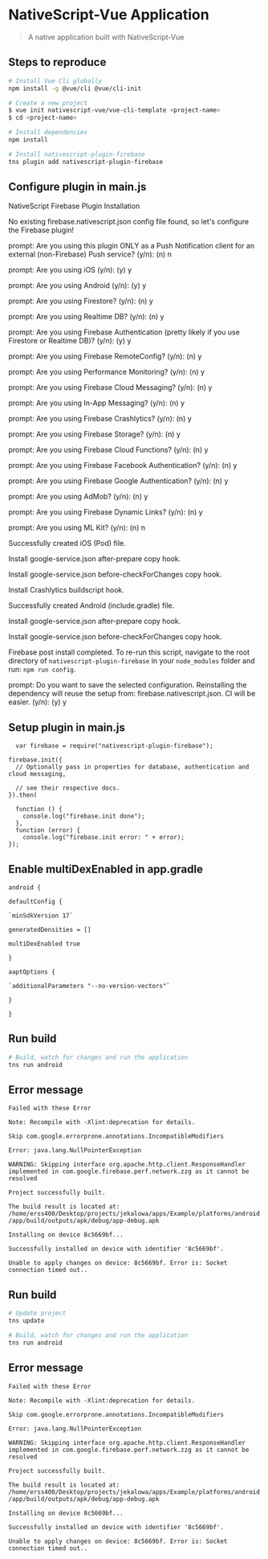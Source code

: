 # NativeScript-Vue Application

> A native application built with NativeScript-Vue

## Steps to reproduce

``` bash
# Install Vue Cli globally
npm install -g @vue/cli @vue/cli-init

# Create a new project
$ vue init nativescript-vue/vue-cli-template <project-name>
$ cd <project-name>

# Install dependencies
npm install

# Install nativescript-plugin-firebase
tns plugin add nativescript-plugin-firebase
```

## Configure plugin in main.js

NativeScript Firebase Plugin Installation

No existing firebase.nativescript.json config file found, so let's configure the Firebase plugin!

prompt: Are you using this plugin ONLY as a Push Notification client for an external (non-Firebase) Push service? (y/n):  (n) n

prompt: Are you using iOS (y/n):  (y) y

prompt: Are you using Android (y/n):  (y) y

prompt: Are you using Firestore? (y/n):  (n) y

prompt: Are you using Realtime DB? (y/n):  (n) y

prompt: Are you using Firebase Authentication (pretty likely if you use Firestore or Realtime DB)? (y/n):  (y) y

prompt: Are you using Firebase RemoteConfig? (y/n):  (n) y

prompt: Are you using Performance Monitoring? (y/n):  (n) y

prompt: Are you using Firebase Cloud Messaging? (y/n):  (n) y

prompt: Are you using In-App Messaging? (y/n):  (n) y

prompt: Are you using Firebase Crashlytics? (y/n):  (n) y

prompt: Are you using Firebase Storage? (y/n):  (n) y

prompt: Are you using Firebase Cloud Functions? (y/n):  (n) y

prompt: Are you using Firebase Facebook Authentication? (y/n):  (n) y

prompt: Are you using Firebase Google Authentication? (y/n):  (n) y

prompt: Are you using AdMob? (y/n):  (n) y

prompt: Are you using Firebase Dynamic Links? (y/n):  (n) y

prompt: Are you using ML Kit? (y/n):  (n) n

Successfully created iOS (Pod) file.

Install google-service.json after-prepare copy hook.

Install google-service.json before-checkForChanges copy hook.

Install Crashlytics buildscript hook.

Successfully created Android (include.gradle) file.

Install google-service.json after-prepare copy hook.

Install google-service.json before-checkForChanges copy hook.

Firebase post install completed. To re-run this script, navigate to the root directory of `nativescript-plugin-firebase` in your `node_modules` folder and run: `npm run config`.

prompt: Do you want to save the selected configuration. Reinstalling the dependency will reuse the setup from: firebase.nativescript.json. CI will be easier. (y/n):  (y) y

## Setup plugin in main.js

`   var firebase = require("nativescript-plugin-firebase");
`

    firebase.init({
      // Optionally pass in properties for database, authentication and cloud messaging,

      // see their respective docs.
    }).then(

      function () {
        console.log("firebase.init done");
      },
      function (error) {
        console.log("firebase.init error: " + error);
    });

## Enable multiDexEnabled in app.gradle

`android {`

`defaultConfig {`

    `minSdkVersion 17`

    generatedDensities = []

    multiDexEnabled true

`}`

`aaptOptions {`

    `additionalParameters "--no-version-vectors"`

`}`

`}`

## Run build

``` bash
# Build, watch for changes and run the application
tns run android
```
## Error message

`Failed with these Error`

`Note: Recompile with -Xlint:deprecation for details.`

`Skip com.google.errorprone.annotations.IncompatibleModifiers`

`Error: java.lang.NullPointerException`

`WARNING: Skipping interface org.apache.http.client.ResponseHandler implemented in com.google.firebase.perf.network.zzg as it cannot be resolved`

`Project successfully built.`

`The build result is located at: /home/erss400/Desktop/projects/jekalowa/apps/Example/platforms/android/app/build/outputs/apk/debug/app-debug.apk`

`Installing on device 8c5669bf...`

`Successfully installed on device with identifier '8c5669bf'.`

`Unable to apply changes on device: 8c5669bf. Error is: Socket connection timed out..
`
## Run build

``` bash
# Update project
tns update

# Build, watch for changes and run the application
tns run android
```

## Error message

`Failed with these Error`

`Note: Recompile with -Xlint:deprecation for details.`

`Skip com.google.errorprone.annotations.IncompatibleModifiers`

`Error: java.lang.NullPointerException`

`WARNING: Skipping interface org.apache.http.client.ResponseHandler implemented in com.google.firebase.perf.network.zzg as it cannot be resolved`

`Project successfully built.`

`The build result is located at: /home/erss400/Desktop/projects/jekalowa/apps/Example/platforms/android/app/build/outputs/apk/debug/app-debug.apk`

`Installing on device 8c5669bf...`

`Successfully installed on device with identifier '8c5669bf'.`

`Unable to apply changes on device: 8c5669bf. Error is: Socket connection timed out..
`
